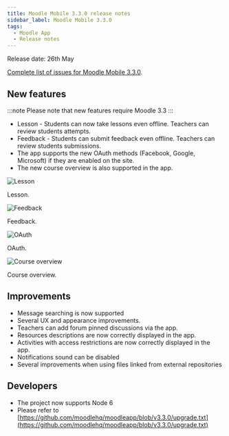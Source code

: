 ```yaml
---
title: Moodle Mobile 3.3.0 release notes
sidebar_label: Moodle Mobile 3.3.0
tags:
  - Moodle App
  - Release notes
---
```


Release date: 26th May

[Complete list of issues for Moodle Mobile 3.3.0](https://tracker.moodle.org/jira/secure/ReleaseNote.jspa?projectId=10070&version=15854).

## New features

:::note
Please note that new features require Moodle 3.3
:::

- Lesson - Students can now take lessons even offline. Teachers can review students attempts.
- Feedback - Students can submit feedback even offline. Teachers can review students submissions.
- The app supports the new OAuth methods (Facebook, Google, Microsoft) if they are enabled on the site.
- The new course overview is also supported in the app.

<div class="row">
<div class="col" style={{maxWidth: 300}}>

![Lesson](./_files/mm33001.png)
<figcaption>Lesson.</figcaption>
</div>
<div class="col" style={{maxWidth: 300}}>

![Feedback](./_files/mm33002.png)
<figcaption>Feedback.</figcaption>
</div>
</div><div class="row">
<div class="col" style={{maxWidth: 300}}>

![OAuth](./_files/mm33003.png)
<figcaption>OAuth.</figcaption>
</div>
<div class="col" style={{maxWidth: 300}}>

![Course overview](./_files/mm33004.png)
<figcaption>Course overview.</figcaption>
</div>
</div>

## Improvements

- Message searching is now supported
- Several UX and appearance improvements.
- Teachers can add forum pinned discussions via the app.
- Resources descriptions are now correctly displayed in the app.
- Activities with access restrictions are now correctly displayed in the app.
- Notifications sound can be disabled
- Several improvements when using files linked from external repositories

## Developers

- The project now supports Node 6
- Please refer to [https://github.com/moodlehq/moodleapp/blob/v3.3.0/upgrade.txt](https://github.com/moodlehq/moodleapp/blob/v3.3.0/upgrade.txt)
